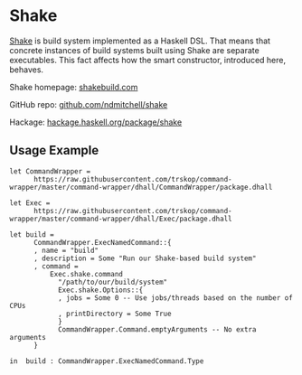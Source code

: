 # Shake

[Shake](https://shakebuild.com/) is build system implemented as a Haskell DSL.
That means that concrete instances of build systems built using Shake are
separate executables.  This fact affects how the smart constructor, introduced
here, behaves.

Shake homepage: [shakebuild.com](https://shakebuild.com/)

GitHub repo: [github.com/ndmitchell/shake](https://github.com/ndmitchell/shake)

Hackage: [hackage.haskell.org/package/shake](https://hackage.haskell.org/package/shake)


## Usage Example

```Dhall
let CommandWrapper =
      https://raw.githubusercontent.com/trskop/command-wrapper/master/command-wrapper/dhall/CommandWrapper/package.dhall

let Exec =
      https://raw.githubusercontent.com/trskop/command-wrapper/master/command-wrapper/dhall/Exec/package.dhall

let build =
      CommandWrapper.ExecNamedCommand::{
      , name = "build"
      , description = Some "Run our Shake-based build system"
      , command =
          Exec.shake.command
            "/path/to/our/build/system"
            Exec.shake.Options::{
            , jobs = Some 0 -- Use jobs/threads based on the number of CPUs
            , printDirectory = Some True
            }
            CommandWrapper.Command.emptyArguments -- No extra arguments
      }

in  build : CommandWrapper.ExecNamedCommand.Type
```
